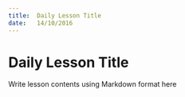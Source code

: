 ```yaml
---
title:  Daily Lesson Title
date:   14/10/2016
---
```


# Daily Lesson Title

Write lesson contents using Markdown format here